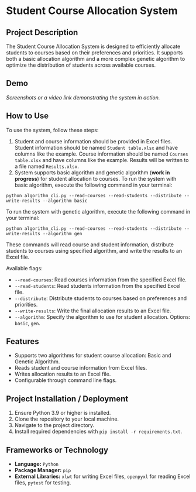 # Student Course Allocation System

## Project Description

The Student Course Allocation System is designed to efficiently allocate students to courses based on their preferences
and priorities. It supports both a basic allocation algorithm and a more complex genetic algorithm to optimize the
distribution of students across available courses.

## Demo

*Screenshots or a video link demonstrating the system in action.*

## How to Use

To use the system, follow these steps:

1. Student and course information should be provided in Excel files.
   Student information should be named `Student table.xlsx` and have columns like the example.
   Course information should be named `Courses table.xlsx` and have columns like the example.
   Results will be written to a file named `Results.xlsx`.
2. System supports basic algorithm and genetic algorithm (**work in progress**) for student allocation to courses.
   To run the system with basic algorithm, execute the following command in your terminal:

```shell
python algorithm_cli.py --read-courses --read-students --distribute --write-results --algorithm basic
```

To run the system with genetic algorithm, execute the following command in your terminal:

```shell
python algorithm_cli.py --read-courses --read-students --distribute --write-results --algorithm gen
```

These commands will read course and student information, distribute students to courses using specified algorithm, and
write the results to an Excel file.

Available flags:

- `--read-courses`: Read courses information from the specified Excel file.
- `--read-students`: Read students information from the specified Excel file.
- `--distribute`: Distribute students to courses based on preferences and priorities.
- `--write-results`: Write the final allocation results to an Excel file.
- `--algorithm`: Specify the algorithm to use for student allocation. Options: `basic`, `gen`.

## Features

- Supports two algorithms for student course allocation: Basic and Genetic Algorithm.
- Reads student and course information from Excel files.
- Writes allocation results to an Excel file.
- Configurable through command line flags.

## Project Installation / Deployment

1. Ensure Python 3.9 or higher is installed.
2. Clone the repository to your local machine.
3. Navigate to the project directory.
4. Install required dependencies with `pip install -r requirements.txt`.

## Frameworks or Technology

- **Language:** `Python`
- **Package Manager:** `pip`
- **External Libraries:** `xlwt` for writing Excel files, `openpyxl` for reading Excel files, `pytest` for testing.



